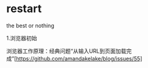 # restart
the best or nothing


1.浏览器初始

浏览器工作原理：经典问题“从输入URL到页面加载完成”[https://github.com/amandakelake/blog/issues/55]

